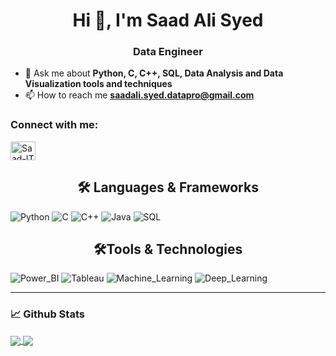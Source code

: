 <h1 align="center">Hi 👋, I'm Saad Ali Syed</h1>
<h3 align="center">Data Engineer</h3>

- 💬 Ask me about **Python, C, C++, SQL, Data Analysis and Data Visualization tools and techniques**
- 📫 How to reach me **saadali.syed.datapro@gmail.com**

<h3 align="left">Connect with me:</h3>
<p align="left">
<a href="https://linkedin.com/in/saad-ali-syed-b88830193" target="blank"><img align="center" src="https://cdn.jsdelivr.net/npm/simple-icons@3.0.1/icons/linkedin.svg" alt="Saad-IT" height="30" width="40" /></a>
</p>
  
  
<h2 align="center">🛠️ Languages & Frameworks </h2>

![Python](https://img.shields.io/badge/Python-Expert-green)
![C](https://img.shields.io/badge/C-Expert-blue)
![C++](https://img.shields.io/badge/C++-Intermediate-orange)
![Java](https://img.shields.io/badge/Java-Intermediate-darkviolet)
![SQL](https://img.shields.io/badge/SQL-Expert-darkblue)

<h2 align="center">🛠️Tools & Technologies </h2>

![Power_BI](https://img.shields.io/badge/Power_BI-Expert-aqua)
![Tableau](https://img.shields.io/badge/Tableau-Intermediate-green)
![Machine_Learning](https://img.shields.io/badge/Machine_Learning-Intermediate-darkred)
![Deep_Learning](https://img.shields.io/badge/Deep_Learning-Beginner-lightgrey)


___

### 📈 **Github Stats**

<a href="https://github.com/Saad-IT">
<img align="center" src="https://github-readme-stats.vercel.app/api?username=Saad-IT&show_icons=true&include_all_commits=true&theme=blue-green&count_private=true">
</a>
<a href="https://github.com/Saad-IT/github-readme-stats">
<img align="center" src="https://github-readme-stats.anuraghazra1.vercel.app/api/top-langs/?username=Saad-IT&layout=compact&theme=blue-green" />
</a>


